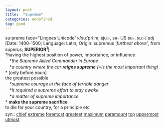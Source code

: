 ```yaml
---
layout: post
title:  "Supreme"
categories: undefined
tag: good
---
```

<DIV style="MARGIN: 0px 0px 5px">su<B>·</B>preme face="Lingoes Unicode">/suːˈpriːm, sjuː-, sə- US su-, suː-/ <I>adj</I> <BR>[Date: 1400-1500; Language: Latin; Origin: supremus <I>'furthest above'</I>, from superus; <B>SUPERIOR<SUP>1</SUP></B>]<BR>*having the highest position of power, importance, or influence<BR>　*<I>the Supreme Allied Commander in Europe</I><BR>　*<I>a country where the car <B>reigns supreme</B> (=is the most important thing)</I> <BR>* [only before noun] <BR>the greatest possible<BR>　*<I>supreme courage in the face of terrible danger</I><BR>　*<I>It required a supreme effort to stay awake.</I><BR>　*<I>a matter of supreme importance</I><BR>* <B>make the supreme sacrifice</B><BR>to die for your country, for a principle etc</DIV>
<DIV style="MARGIN: 0px 0px 5px">
<DIV style="MARGIN: 4px 0px">syn.: <A href="{{ site.baseurl }}/chief"><U>chief</U></A> <A href="{{ site.baseurl }}/extreme"><U>extreme</U></A> <A href="{{ site.baseurl }}/foremost"><U>foremost</U></A> <A href="{{ site.baseurl }}/greatest"><U>greatest</U></A> <A href="{{ site.baseurl }}/maximum"><U>maximum</U></A> <A href="{{ site.baseurl }}/paramount"><U>paramount</U></A> <A href="{{ site.baseurl }}/top"><U>top</U></A> <A href="{{ site.baseurl }}/uppermost"><U>uppermost</U></A> <A href="{{ site.baseurl }}/utmost"><U>utmost</U></A></DIV></DIV>
